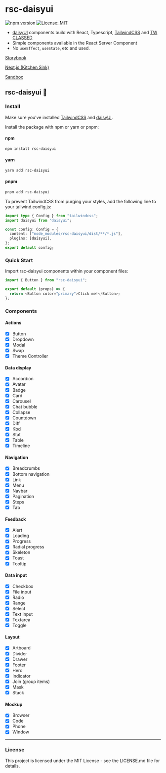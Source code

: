# rsc-daisyui

[![npm version](https://badge.fury.io/js/rsc-daisyui.svg)](https://badge.fury.io/js/rsc-daisyui)
[![License: MIT](https://img.shields.io/badge/License-MIT-yellow.svg)](https://opensource.org/licenses/MIT)

- [daisyUI](https://daisyui.com/) components build with React, Typescript, [TailwindCSS](https://tailwindcss.com/) and [TW CLASSED](https://tw-classed.vercel.app/)
- Simple components available in the React Server Component
- No `useEffect`, `useState`, etc and used.

[Storybook](https://yoshi6jp.github.io/rsc-daisyui/)

[Next.js (Kitchen Sink) ](https://rsc-daisyui-web.vercel.app/)

[Sandbox](https://codesandbox.io/p/github/yoshi6jp/rsc-daisyui-sample/draft/condescending-water?embed=1)

## rsc-daisyui 🌼

### Install

Make sure you've installed [TailwindCSS](https://tailwindcss.com/docs/installation) and [daisyUI](https://daisyui.com/docs/install/).

Install the package with npm or yarn or pnpm:

#### npm

```bash
npm install rsc-daisyui
```

#### yarn

```bash
yarn add rsc-daisyui
```

#### pnpm

```bash
pnpm add rsc-daisyui
```

To prevent TailwindCSS from purging your styles, add the following line to your tailwind.config.js:

```ts
import type { Config } from "tailwindcss";
import daisyui from "daisyui";

const config: Config = {
  content: ["node_modules/rsc-daisyui/dist/**/*.js"],
  plugins: [daisyui],
};
export default config;
```

### Quick Start

Import rsc-daisyui components within your component files:

```js
import { Button } from "rsc-daisyui";

export default (props) => {
  return <Button color="primary">Click me!</Button>;
};
```

### Components

#### Actions

- [x] Button
- [x] Dropdown
- [x] Modal
- [x] Swap
- [x] Theme Controller

#### Data display

- [x] Accordion
- [x] Avatar
- [x] Badge
- [x] Card
- [x] Carousel
- [x] Chat bubble
- [x] Collapse
- [x] Countdown
- [x] Diff
- [x] Kbd
- [x] Stat
- [x] Table
- [x] Timeline

#### Navigation

- [x] Breadcrumbs
- [x] Bottom navigation
- [x] Link
- [x] Menu
- [x] Navbar
- [x] Pagination
- [x] Steps
- [x] Tab

#### Feedback

- [x] Alert
- [x] Loading
- [x] Progress
- [x] Radial progress
- [x] Skeleton
- [x] Toast
- [x] Tooltip

#### Data input

- [x] Checkbox
- [x] File input
- [x] Radio
- [x] Range
- [x] Select
- [x] Text input
- [x] Textarea
- [x] Toggle

#### Layout

- [x] Artboard
- [x] Divider
- [x] Drawer
- [x] Footer
- [x] Hero
- [x] Indicator
- [x] Join (group items)
- [x] Mask
- [x] Stack

#### Mockup

- [x] Browser
- [x] Code
- [x] Phone
- [x] Window

---

### License

This project is licensed under the MIT License - see the LICENSE.md file for details.
